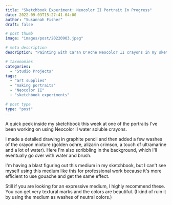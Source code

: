 ```yaml
---
title: "Sketchbook Experiment: Neocolor II Portrait In Progress"
date: 2022-09-03T15:27:41-04:00
author: "Susannah Fisher"
draft: false

# post thumb
image: "images/post/20220903.jpeg"

# meta description
description: "Painting with Caran D'Ache Neocolor II crayons in my sketchbook."

# taxonomies
categories:
  - "Studio Projects"
tags:
  - "art supplies"
  - "making portraits"
  - "Neocolor II"
  - "sketchbook experiments"

# post type
type: "post"
---
```


A quick peek inside my sketchbook this week at one of the portraits I've been working on using Neocolor II water soluble crayons.

I made a detailed drawing in graphite pencil and then added a few washes of the crayon mixture (golden ochre, alizarin crimson, a touch of ultramarine and a lot of water). Here I'm also scribbling in the background, which I'll eventually go over with water and brush.

I'm having a blast figuring out this medium in my sketchbook, but I can't see myself using this medium like this for professional work because it's more efficient to use gouache and get the same effect.

Still if you are looking for an expressive medium, I highly recommend these. You can get very textural marks and the colors are beautiful. (I kind of ruin it by using the medium as washes of neutral colors.)


